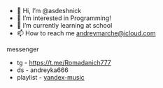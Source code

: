 - 👋 Hi, I’m @asdeshnick
- 👀 I’m interested in Programming!
- 🌱 I’m currently learning at school
- 📫 How to reach me andreymarche@icloud.com

messenger 
- tg - https://t.me/Romadanich777
- ds - andreyka666
- playlist - [yandex-music](https://music.yandex.ru/users/AnDrEw21032008/playlists/1016?utm_medium=copy_link)
<!---
asdeshnick/asdeshnick is a ✨ special ✨ repository because its `README.md` (this file) appears on your GitHub profile.
You can click the Preview link to take a look at your changes.
--->
